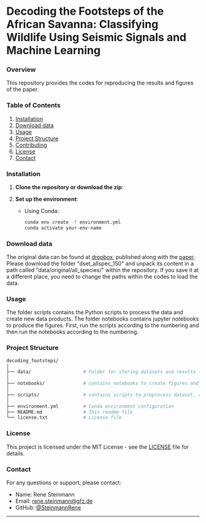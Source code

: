 # Decoding the Footsteps of the African Savanna: Classifying Wildlife Using Seismic Signals and Machine Learning

### Overview
This repository provides the codes for reproducing the results and figures of the paper.

### Table of Contents
1. [Installation](#installation)
2. [Download data](#download)
3. [Usage](#usage)
4. [Project Structure](#project-structure)
5. [Contributing](#contributing)
6. [License](#license)
7. [Contact](#contact)

### Installation
1. **Clone the repository or download the zip**:

2. **Set up the environment**:
   - Using Conda:
     ```bash
     conda env create -f environment.yml
     conda activate your-env-name
     ```

### Download data

The original data can be found at [dropbox](https://www.dropbox.com/sh/p1swf94hs2pa47g/AACWTAXGlgrjc1GtOaNKURCFa?dl=0), published along with the [paper](https://doi.org/10.1002/rse2.242). Please download the folder "dset_allspec_150" and unpack its content in a path called "data/original/all_species/" within the repository. If you save it at a different place, you need to change the paths within the codes to load the data.

### Usage
The folder scripts contains the Python scripts to process the data and create new data products. The folder notebooks contains jupyter notebooks to produce the figures. First, run the scripts according to the numbering and then run the notebooks according to the numbering.

### Project Structure

```bash
decoding_footsteps/
│
├── data/                   # Folder for storing datasets and results (not included in the repository)
│
├── notebooks/              # contains notebooks to create figures and results
│
├── scripts/                # contains scripts to preprocess dataset, calculate scattering coefficient, etc.
│
├── environment.yml         # Conda environment configuration
├── README.md               # This readme file
└── license.txt             # License file
```

### License
This project is licensed under the MIT License - see the [LICENSE](LICENSE) file for details.

### Contact
For any questions or support, please contact:

- Name: Rene Steinmann
- Email: rene.steinmann@gfz.de
- GitHub: [@SteinmannRene](https://github.com/SteinmannRene)

---
